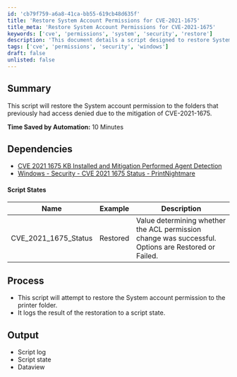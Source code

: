 ```yaml
---
id: 'cb79f759-a6a8-41ca-bb55-619cb48d635f'
title: 'Restore System Account Permissions for CVE-2021-1675'
title_meta: 'Restore System Account Permissions for CVE-2021-1675'
keywords: ['cve', 'permissions', 'system', 'security', 'restore']
description: 'This document details a script designed to restore System account permissions to folders affected by CVE-2021-1675, addressing access issues and enhancing security measures. It outlines the dependencies, script states, process, and expected output, ensuring users can effectively mitigate the risks associated with this vulnerability.'
tags: ['cve', 'permissions', 'security', 'windows']
draft: false
unlisted: false
---
```


## Summary

This script will restore the System account permission to the folders that previously had access denied due to the mitigation of CVE-2021-1675.

**Time Saved by Automation:** 10 Minutes

## Dependencies

- [CVE 2021 1675 KB Installed and Mitigation Performed Agent Detection](<../monitors/CVE 2021 1675 KB Installed and Mitigation Performed Agent Detection.md>)
- [Windows - Security - CVE 2021 1675 Status - PrintNightmare](<../dataviews/Windows - Security - CVE 2021 1675 Status - PrintNightmare.md>)

#### Script States

| Name                     | Example   | Description                                                              |
|--------------------------|-----------|--------------------------------------------------------------------------|
| CVE_2021_1675_Status     | Restored  | Value determining whether the ACL permission change was successful. Options are Restored or Failed. |

## Process

- This script will attempt to restore the System account permission to the printer folder.
- It logs the result of the restoration to a script state.

## Output

- Script log
- Script state
- Dataview
